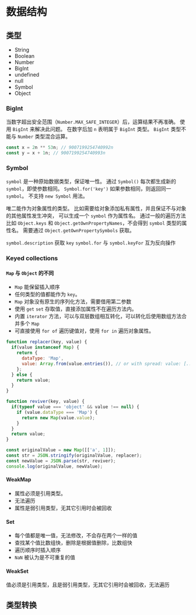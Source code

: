 # 数据结构

## 类型

* String
* Boolean
* Number
* BigInt
* undefined
* null
* Symbol
* Object

### BigInt

当数字超出安全范围（`Number.MAX_SAFE_INTEGER`）后，运算结果不再准确。
使用 `BigInt` 来解决此问题。
在数字后加 `n` 表明属于 `BigInt` 类型。
`BigInt` 类型不能与 `Number` 类型混合运算。

```js
const x = 2n ** 53n; // 9007199254740992n
const y = x + 1n; // 9007199254740993n
```

### Symbol

`symbol` 是一种原始数据类型，保证唯一性。
通过 `Symbol()` 每次都生成新的 `symbol`，即使参数相同。
`Symbol.for('key')` 如果参数相同，则返回同一 `symbol`。
不支持 `new Symbol` 用法。

唯二能作为对象属性的类型。
比如需要给对象添加私有属性，并且保证不与对象的其他属性发生冲突，
可以生成一个 `symbol` 作为属性名。
通过一般的遍历方法比如 `Object.keys` 和 `Object.getOwnPropertyNames`，不会得到 `symbol` 类型的属性名。
需要通过 `Object.getOwnPropertySymbols` 获取。

`symbol.description` 获取 `key`
`symbol.for` 与 `symbol.keyFor` 互为反向操作

### Keyed collections

#### `Map` 与 `Object` 的不同

* `Map` 能保留插入顺序
* 任何类型的值都能作为 `key`。
* `Map` 对象没有原生的序列化方法，需要借用第二参数
* 使用 `get` `set` 存取值，直接添加属性不在遍历方法内。
* 内置 `iterator` 方法，可以与双层数组相互转化，可以转化后使用数组方法合并多个 `Map`
* 可直接使用 `for of` 遍历键值对，使用 `for in` 遍历对象属性。

```js
function replacer(key, value) {
  if(value instanceof Map) {
    return {
      dataType: 'Map',
      value: Array.from(value.entries()), // or with spread: value: [...value]
    };
  } else {
    return value;
  }
}

function reviver(key, value) {
  if(typeof value === 'object' && value !== null) {
    if (value.dataType === 'Map') {
      return new Map(value.value);
    }
  }
  return value;
}

const originalValue = new Map([['a', 1]]);
const str = JSON.stringify(originalValue, replacer);
const newValue = JSON.parse(str, reviver);
console.log(originalValue, newValue);
```

#### WeakMap

* 属性必须是引用类型。
* 无法遍历
* 属性是弱引用类型，无其它引用时会被回收

#### Set

* 每个值都是唯一值，无法修改，不会存在两个一样的值
* 查找某个值比数组快，删除是根据值删除，比数组快
* 遍历顺序时插入顺序
* `NaN` 被认为是不可重复的值

#### WeakSet

值必须是引用类型，且是弱引用类型，无其它引用时会被回收，无法遍历

## 类型转换


